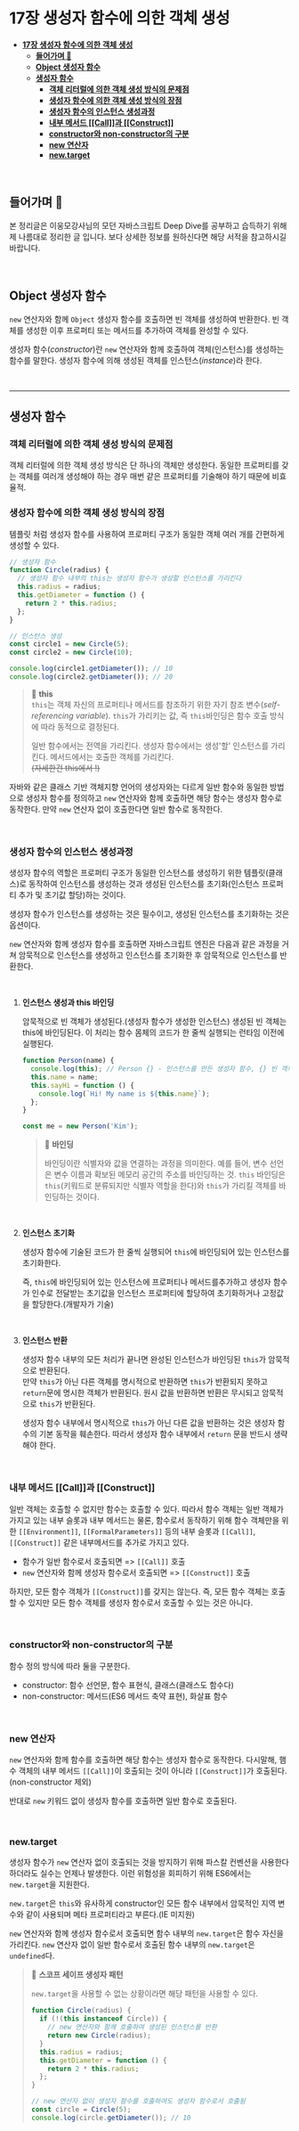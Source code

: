# **17장 생성자 함수에 의한 객체 생성**

- [**17장 생성자 함수에 의한 객체 생성**](#17장-생성자-함수에-의한-객체-생성)
  - [**들어가며 🎈**](#들어가며-)
  - [**Object 생성자 함수**](#object-생성자-함수)
  - [**생성자 함수**](#생성자-함수)
    - [**객체 리터럴에 의한 객체 생성 방식의 문제점**](#객체-리터럴에-의한-객체-생성-방식의-문제점)
    - [**생성자 함수에 의한 객체 생성 방식의 장점**](#생성자-함수에-의한-객체-생성-방식의-장점)
    - [**생성자 함수의 인스턴스 생성과정**](#생성자-함수의-인스턴스-생성과정)
    - [**내부 메서드 \[\[Call\]\]과 \[\[Construct\]\]**](#내부-메서드-call과-construct)
    - [**constructor와 non-constructor의 구분**](#constructor와-non-constructor의-구분)
    - [**new 연산자**](#new-연산자)
    - [**new.target**](#newtarget)

<br>

## **들어가며 🎈**

본 정리글은 이웅모강사님의 모던 자바스크립트 Deep Dive를 공부하고 습득하기 위해 제 나름대로 정리한 글 입니다. 보다 상세한 정보를 원하신다면 해당 서적을 참고하시길 바랍니다.

<br>

## **Object 생성자 함수**

`new` 연산자와 함께 `Object` 생성자 함수를 호출하면 빈 객체를 생성하여 반환한다. 빈 객체를 생성한 이후 프로퍼티 또는 메서드를 추가하여 객체를 완성할 수 있다.

생성자 함수(_constructor_)란 `new` 연산자와 함께 호출하여 객체(인스턴스)를 생성하는 함수를 말한다. 생성자 함수에 의해 생성된 객체를 인스턴스(_instance_)라 한다.

<br>

---

## **생성자 함수**

### **객체 리터럴에 의한 객체 생성 방식의 문제점**

객체 리터럴에 의한 객체 생성 방식은 단 하나의 객체만 생성한다. 동일한 프로퍼티를 갖는 객체를 여러개 생성해야 하는 경우 매번 같은 프로퍼티를 기술해야 하기 때문에 비효율적.

### **생성자 함수에 의한 객체 생성 방식의 장점**

템플릿 처럼 생성자 함수를 사용하여 프로퍼티 구조가 동일한 객체 여러 개를 간편하게 생성할 수 있다.

```javascript
// 생성자 함수
function Circle(radius) {
  // 생성자 함수 내부의 this는 생성자 함수가 생성할 인스턴스를 가리킨다
  this.radius = radius;
  this.getDiameter = function () {
    return 2 * this.radius;
  };
}

// 인스턴스 생성
const circle1 = new Circle(5);
const circle2 = new Circle(10);

console.log(circle1.getDiameter()); // 10
console.log(circle2.getDiameter()); // 20
```

> 📄 **this**  
> `this`는 객체 자신의 프로퍼티나 메서드를 참조하기 위한 자기 참조 변수(_self-referencing variable_). `this`가 가리키는 값, 즉 `this`바인딩은 함수 호출 방식에 따라 동적으로 결정된다.
>
> 일반 함수에서는 전역을 가리킨다. 생성자 함수에서는 생성'할' 인스턴스를 가리킨다. 메서드에서는 호출한 객체를 가리킨다.  
>  ~~(자세한건 this에서 !)~~

자바와 같은 클래스 기반 객체지향 언어의 생성자와는 다르게 일반 함수와 동일한 방법으로 생성자 함수를 정의하고 `new` 연산자와 함께 호출하면 해당 함수는 생성자 함수로 동작한다. 만약 `new` 연산자 없이 호출한다면 일반 함수로 동작한다.

<br>

### **생성자 함수의 인스턴스 생성과정**

생성자 함수의 역할은 프로퍼티 구조가 동일한 인스턴스를 생성하기 위한 템플릿(클래스)로 동작하여 인스턴스를 생성하는 것과 생성된 인스턴스를 초기화(인스턴스 프로퍼티 추가 및 초기값 할당)하는 것이다.

생성자 함수가 인스턴스를 생성하는 것은 필수이고, 생성된 인스턴스를 초기화하는 것은 옵션이다.

`new` 연산자와 함께 생성자 함수를 호출하면 자바스크립트 엔진은 다음과 같은 과정을 거쳐 암묵적으로 인스턴스를 생성하고 인스턴스를 초기화한 후 암묵적으로 인스턴스를 반환한다.

<br>

1. **인스턴스 생성과 this 바인딩**

   암묵적으로 빈 객체가 생성된다.(생성자 함수가 생성한 인스턴스) 생성된 빈 객체는 this에 바인딩된다. 이 처리는 함수 몸체의 코드가 한 줄씩 실행되는 런타임 이전에 실행된다.

   ```javascript
   function Person(name) {
     console.log(this); // Person {} - 인스턴스를 만든 생성자 함수, {} 빈 객체
     this.name = name;
     this.sayHi = function () {
       console.log(`Hi! My name is ${this.name}`);
     };
   }

   const me = new Person('Kim');
   ```

   > 📄 **바인딩**
   >
   > 바인딩이란 식별자와 값을 연결하는 과정을 의미한다. 예를 들어, 변수 선언은 변수 이름과 확보된 메모리 공간의 주소를 바인딩하는 것. `this` 바인딩은 `this`(키워드로 분류되지만 식별자 역할을 한다)와 `this`가 가리킬 객체를 바인딩하는 것이다.

<br>

2. **인스턴스 초기화**

   생성자 함수에 기술된 코드가 한 줄씩 실행되어 `this`에 바인딩되어 있는 인스턴스를 초기화한다.

   즉, `this`에 바인딩되어 있는 인스턴스에 프로퍼티나 메서드를추가하고 생성자 함수가 인수로 전달받는 초기값을 인스턴스 프로퍼티에 할당하여 초기화하거나 고정값을 할당한다.(개발자가 기술)

<br>

3. **인스턴스 반환**

   생성자 함수 내부의 모든 처리가 끝나면 완성된 인스턴스가 바인딩된 `this`가 암묵적으로 반환된다.  
   만약 `this`가 아닌 다른 객체를 명시적으로 반환하면 `this`가 반환되지 못하고 `return`문에 명시한 객체가 반환된다. 원시 값을 반환하면 반환은 무시되고 암묵적으로 `this`가 반환된다.

   생성자 함수 내부에서 명시적으로 `this`가 아닌 다른 값을 반환하는 것은 생성자 함수의 기본 동작을 훼손한다. 따라서 생성자 함수 내부에서 `return` 문을 반드시 생략해야 한다.

<br>

### **내부 메서드 \[\[Call\]\]과 \[\[Construct\]\]**

일반 객체는 호출할 수 없지만 함수는 호출할 수 있다. 따라서 함수 객체는 일반 객체가 가지고 있는 내부 슬롯과 내부 메서드는 물론, 함수로서 동작하기 위해 함수 객체만을 위한 `[[Environment]]`, `[[FormalParameters]]` 등의 내부 슬롯과 `[[Call]]`, `[[Construct]]` 같은 내부메서드를 추가로 가지고 있다.

- 함수가 일반 함수로서 호출되면 => `[[Call]]` 호출
- `new` 연산자와 함께 생성자 함수로서 호출되면 => `[[Construct]]` 호출

하지만, 모든 함수 객체가 `[[Construct]]`를 갖지는 않는다. 즉, 모든 함수 객체는 호출할 수 있지만 모든 함수 객체를 생성자 함수로서 호출할 수 있는 것은 아니다.

<br>

### **constructor와 non-constructor의 구분**

함수 정의 방식에 따라 둘을 구분한다.

- constructor: 함수 선언문, 함수 표현식, 클래스(클래스도 함수다)
- non-constructor: 메서드(ES6 메서드 축약 표현), 화살표 함수

<br>

### **new 연산자**

`new` 연산자와 함께 함수를 호출하면 해당 함수는 생성자 함수로 동작한다. 다시말해, 햄수 객체의 내부 메서드 `[[Call]]`이 호출되는 것이 아니라 `[[Construct]]`가 호출된다.(non-constructor 제외)

반대로 `new` 키워드 없이 생성자 함수를 호출하면 일반 함수로 호출된다.

<br>

### **new.target**

생성자 함수가 `new` 연산자 없이 호출되는 것을 방지하기 위해 파스칼 컨벤션을 사용한다 하더라도 실수는 언제나 발생한다. 이런 위험성을 회피하기 위해 ES6에서는 `new.target`을 지원한다.

`new.target`은 `this`와 유사하게 constructor인 모든 함수 내부에서 암묵적인 지역 변수와 같이 사용되며 메타 프로퍼티라고 부른다.(IE 미지원)

`new` 연산자와 함께 생성자 함수로서 호출되면 함수 내부의 `new.target`은 함수 자신을 가리킨다. `new` 연산자 없이 일반 함수로서 호출된 함수 내부의 `new.target`은 `undefined`다.

> 📄 **스코프 세이프 생성자 패턴**
>
> `new.target`을 사용할 수 없는 상황이라면 해당 패턴을 사용할 수 있다.
>
> ```javascript
> function Circle(radius) {
>   if (!(this instanceof Circle)) {
>     // new 연산자와 함께 호출하여 생성된 인스턴스를 반환
>     return new Circle(radius);
>   }
>   this.radius = radius;
>   this.getDiameter = function () {
>     return 2 * this.radius;
>   };
> }
>
> // new 연산자 없이 생성자 함수를 호출하여도 생성자 함수로서 호출됨
> const circle = Circle(5);
> console.log(circle.getDiameter()); // 10
> ```
